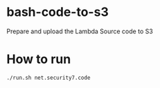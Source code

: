 # bash-code-to-s3

Prepare and upload the Lambda Source code to S3

# How to run

`./run.sh net.security7.code`